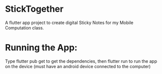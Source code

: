 # StickTogether
A flutter app project to create digital Sticky Notes for my Mobile Computation class.

# Running the App: 

Type flutter pub get to get the dependencies, then flutter run to run the app on the device (must have an android device connected to the computer) 

 
